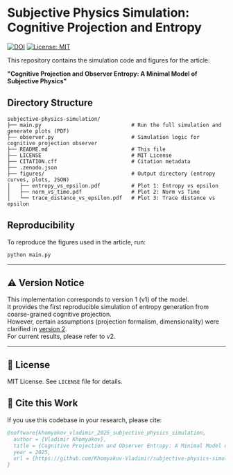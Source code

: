 # Subjective Physics Simulation: Cognitive Projection and Entropy

[![DOI](https://zenodo.org/badge/DOI/10.5281/zenodo.15719389.svg)](https://doi.org/10.5281/zenodo.15719389)
[![License: MIT](https://img.shields.io/badge/License-MIT-yellow.svg)](LICENSE)

This repository contains the simulation code and figures for the article:

**"Cognitive Projection and Observer Entropy: A Minimal Model of Subjective Physics"**

## Directory Structure

```
subjective-physics-simulation/
├── main.py                             # Run the full simulation and generate plots (PDF)
├── observer.py                         # Simulation logic for cognitive projection observer
├── README.md                           # This file
├── LICENSE                             # MIT License
├── CITATION.cff                        # Citation metadata
├── .zenodo.json
├── figures/                            # Output directory (entropy curves, plots, JSON)
│   ├── entropy_vs_epsilon.pdf          # Plot 1: Entropy vs epsilon
│   ├── norm_vs_time.pdf                # Plot 2: Norm vs Time
│   └── trace_distance_vs_epsilon.pdf   # Plot 3: Trace distance vs epsilon
```

## Reproducibility

To reproduce the figures used in the article, run:

```bash
python main.py
```

---

## ⚠️ Version Notice

This implementation corresponds to version 1 (v1) of the model.  
It provides the first reproducible simulation of entropy generation from coarse-grained cognitive projection.  
However, certain assumptions (projection formalism, dimensionality) were clarified in [version 2](../v2_adaptive_thresholds/README.md).  
For current results, please refer to v2.

---

## 📄 License

MIT License. See `LICENSE` file for details.

## 📖 Cite this Work

If you use this codebase in your research, please cite:

```bibtex
@software{khomyakov_vladimir_2025_subjective_physics_simulation,
  author = {Vladimir Khomyakov},
  title = {Cognitive Projection and Observer Entropy: A Minimal Model of Subjective Physics},
  year = 2025,
  url = {https://github.com/Khomyakov-Vladimir/subjective-physics-simulation}
}
```